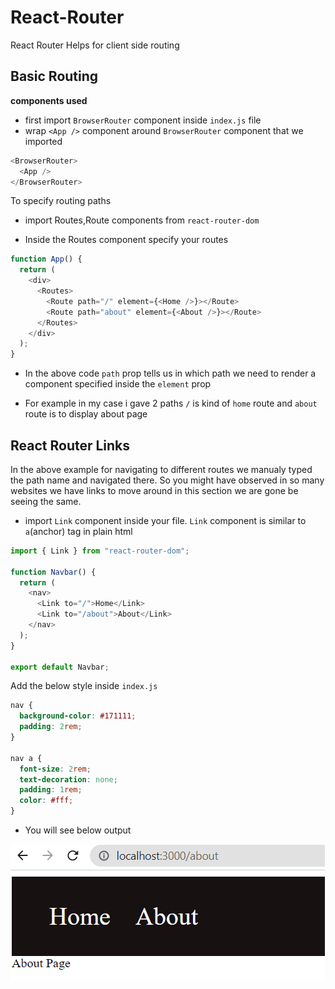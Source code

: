 # React-Router

React Router Helps for client side routing

## Basic Routing

**components used**

- first import `BrowserRouter` component inside `index.js` file
- wrap `<App />` component around `BrowserRouter` component that we imported

```javascript
<BrowserRouter>
  <App />
</BrowserRouter>
```

To specify routing paths

- import Routes,Route components from `react-router-dom`

- Inside the Routes component specify your routes

```javascript
function App() {
  return (
    <div>
      <Routes>
        <Route path="/" element={<Home />}></Route>
        <Route path="about" element={<About />}></Route>
      </Routes>
    </div>
  );
}
```

- In the above code `path` prop tells us in which path we need to render a component specified inside the `element` prop

- For example in my case i gave 2 paths `/` is kind of `home` route and `about` route is to display about page

## React Router Links

In the above example for navigating to different routes we manualy typed the path name and navigated there. So you might have observed in so many websites we have links to move around in this section we are gone be seeing the same.

- import `Link` component inside your file. `Link` component is similar to `a`(anchor) tag in plain html

```javascript
import { Link } from "react-router-dom";

function Navbar() {
  return (
    <nav>
      <Link to="/">Home</Link>
      <Link to="/about">About</Link>
    </nav>
  );
}

export default Navbar;
```

Add the below style inside `index.js`

```css
nav {
  background-color: #171111;
  padding: 2rem;
}

nav a {
  font-size: 2rem;
  text-decoration: none;
  padding: 1rem;
  color: #fff;
}
```

- You will see below output

![links-output](./images/Links.PNG)
